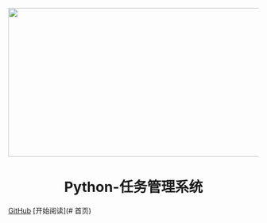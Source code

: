 <p align="center">
<img src="https://s1.ax1x.com/2022/11/19/zuyY5j.png" width="716" height="300"/>
</p>
<h1 align="center">Python-任务管理系统</h1>

[GitHub](https://github.com/linxi-520/Task)
[开始阅读](# 首页)




